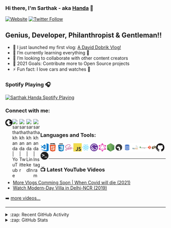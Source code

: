 ### Hi there, I'm Sarthak - aka [Handa][website] 👋

[![Website](https://img.shields.io/website?label=sarthakhanda.com&style=for-the-badge&url=https://sarthakhanda.github.io/myResume/)](https://sarthakhanda.github.io/myResume/)
[![Twitter Follow](https://img.shields.io/twitter/follow/SarthakHanda10?color=1DA1F2&logo=twitter&style=for-the-badge)](https://twitter.com/intent/follow?original_referer=https%3A%2F%2Fgithub.com%2FSarthakHanda10&screen_name=SarthakHanda10)

## Genius, Developer, Philanthropist & Gentleman!!

- 🔭 I just launched my first vlog: [A David Dobrik Vlog!][vlog]
- 🌱 I’m currently learning everything 🤣
- 👯 I’m looking to collaborate with other content creators
- 🥅 2021 Goals: Contribute more to Open Source projects
- ⚡ Fun fact: I love cars and watches 💸

### Spotify Playing 🎧

[<img src="https://now-playing-sarthakhanda.vercel.app/api/spotify-playing" alt="Sarthak Handa Spotify Playing" width="350" />](https://open.spotify.com/user/swyqyimdc12jajde4vpwd2x1b)

### Connect with me:

[<img align="left" alt="sarthakhanda.com" width="22px" src="https://raw.githubusercontent.com/iconic/open-iconic/master/svg/globe.svg" />][website]
[<img align="left" alt="sarthakhanda | YouTube" width="22px" src="https://cdn.jsdelivr.net/npm/simple-icons@v3/icons/youtube.svg" />][youtube]
[<img align="left" alt="sarthakhanda | Twitter" width="22px" src="https://cdn.jsdelivr.net/npm/simple-icons@v3/icons/twitter.svg" />][twitter]
[<img align="left" alt="sarthakhanda | LinkedIn" width="22px" src="https://cdn.jsdelivr.net/npm/simple-icons@v3/icons/linkedin.svg" />][linkedin]
[<img align="left" alt="sarthakhanda | Instagram" width="22px" src="https://cdn.jsdelivr.net/npm/simple-icons@v3/icons/instagram.svg" />][instagram]

<br />

### Languages and Tools:

[<img align="left" alt="Visual Studio Code" width="26px" src="https://raw.githubusercontent.com/github/explore/80688e429a7d4ef2fca1e82350fe8e3517d3494d/topics/visual-studio-code/visual-studio-code.png" />][webdevplaylist]
[<img align="left" alt="HTML5" width="26px" src="https://raw.githubusercontent.com/github/explore/80688e429a7d4ef2fca1e82350fe8e3517d3494d/topics/html/html.png" />][webdevplaylist]
[<img align="left" alt="CSS3" width="26px" src="https://raw.githubusercontent.com/github/explore/80688e429a7d4ef2fca1e82350fe8e3517d3494d/topics/css/css.png" />][cssplaylist]
[<img align="left" alt="Sass" width="26px" src="https://raw.githubusercontent.com/github/explore/80688e429a7d4ef2fca1e82350fe8e3517d3494d/topics/sass/sass.png" />][cssplaylist]
[<img align="left" alt="JavaScript" width="26px" src="https://raw.githubusercontent.com/github/explore/80688e429a7d4ef2fca1e82350fe8e3517d3494d/topics/javascript/javascript.png" />][jsplaylist]
[<img align="left" alt="React" width="26px" src="https://raw.githubusercontent.com/github/explore/80688e429a7d4ef2fca1e82350fe8e3517d3494d/topics/react/react.png" />][reactplaylist]
[<img align="left" alt="Gatsby" width="26px" src="https://raw.githubusercontent.com/github/explore/e94815998e4e0713912fed477a1f346ec04c3da2/topics/gatsby/gatsby.png" />][webdevplaylist]
[<img align="left" alt="GraphQL" width="26px" src="https://raw.githubusercontent.com/github/explore/80688e429a7d4ef2fca1e82350fe8e3517d3494d/topics/graphql/graphql.png" />][webdevplaylist]
[<img align="left" alt="Node.js" width="26px" src="https://raw.githubusercontent.com/github/explore/80688e429a7d4ef2fca1e82350fe8e3517d3494d/topics/nodejs/nodejs.png" />][webdevplaylist]
[<img align="left" alt="Deno" width="26px" src="https://raw.githubusercontent.com/github/explore/361e2821e2dea67711cde99c9c40ed357061cf27/topics/deno/deno.png" />][webdevplaylist]
[<img align="left" alt="SQL" width="26px" src="https://raw.githubusercontent.com/github/explore/80688e429a7d4ef2fca1e82350fe8e3517d3494d/topics/sql/sql.png" />][webdevplaylist]
[<img align="left" alt="MySQL" width="26px" src="https://raw.githubusercontent.com/github/explore/80688e429a7d4ef2fca1e82350fe8e3517d3494d/topics/mysql/mysql.png" />][webdevplaylist]
[<img align="left" alt="MongoDB" width="26px" src="https://raw.githubusercontent.com/github/explore/80688e429a7d4ef2fca1e82350fe8e3517d3494d/topics/mongodb/mongodb.png" />][webdevplaylist]
[<img align="left" alt="Git" width="26px" src="https://raw.githubusercontent.com/github/explore/80688e429a7d4ef2fca1e82350fe8e3517d3494d/topics/git/git.png" />][webdevplaylist]
[<img align="left" alt="GitHub" width="26px" src="https://raw.githubusercontent.com/github/explore/78df643247d429f6cc873026c0622819ad797942/topics/github/github.png" />][webdevplaylist]
[<img align="left" alt="Terminal" width="26px" src="https://raw.githubusercontent.com/github/explore/80688e429a7d4ef2fca1e82350fe8e3517d3494d/topics/terminal/terminal.png" />][webdevplaylist]

<br />
<br />

---

### 📺 Latest YouTube Videos

<!-- YOUTUBE:START -->
- [More Vlogs Comming Soon | When Covid will die (2021)](https://www.youtube.com/watch?v=a8ZdCZVSr4M)
- [Watch Modern-Day Villa in Delhi-NCR (2019)](https://www.youtube.com/watch?v=YpzZKuSinyI&t=13s)
<!-- YOUTUBE:END -->

➡️ [more videos...](https://youtube.com/sarthakhanda)

---

<details>
  <summary>:zap: Recent GitHub Activity</summary>
  
<!--START_SECTION:activity-->
1. ❌ Closed PR [#1](https://github.com/sarthakhanda/spotify-now-playing/pull/1) in [sarthakhanda/spotify-now-playing](https://github.com/sarthakhanda/spotify-now-playing)
2. 🗣 Commented on [#1](https://github.com/sarthakhanda/spotify-now-playing/issues/1) in [sarthakhanda/spotify-now-playing](https://github.com/sarthakhanda/spotify-now-playing)
3. ❗️ Closed issue [#8](https://github.com/sarthakhanda/free-developer-resources/issues/8) in [sarthakhanda/free-developer-resources](https://github.com/sarthakhanda/free-developer-resources)
4. 🗣 Commented on [#8](https://github.com/sarthakhanda/free-developer-resources/issues/8) in [sarthakhanda/free-developer-resources](https://github.com/sarthakhanda/free-developer-resources)
5. 🗣 Commented on [#7](https://github.com/sarthakhanda/free-developer-resources/issues/7) in [sarthakhanda/free-developer-resources](https://github.com/sarthakhanda/free-developer-resources)
<!--END_SECTION:activity-->

</details>

<details>
  <summary>:zap: GitHub Stats</summary>

  <img align="left" alt="sarthakhanda's GitHub Stats" src="https://github-readme-stats.sarthakhanda.vercel.app/api?username=sarthakhanda&show_icons=true&hide_border=true" />
</details>

[website]: https://sarthakhanda.github.io/myResume/
[vlog]: https://www.youtube.com/watch?v=a8ZdCZVSr4M&list=LL&index=1
[twitter]: https://twitter.com/sarthakhanda
[youtube]: https://youtube.com/sarthakhanda
[instagram]: https://instagram.com/sarthakhanda
[linkedin]: https://linkedin.com/in/sarthakhanda
[webdevplaylist]: https://www.youtube.com/playlist?list=PLkwxH9e_vrAJ0WbEsFA9W3I1W-g_BTsbt
[jsplaylist]: https://www.youtube.com/playlist?list=PLkwxH9e_vrALRJKu7wfXby3MKeflhTu6B
[cssplaylist]: https://www.youtube.com/playlist?list=PLkwxH9e_vrALSdvZuEh6gqQdmDoDIoqz4
[reactplaylist]: https://www.youtube.com/playlist?list=PLkwxH9e_vrAK4TdffpxKY3QGyHCpxFcQ0